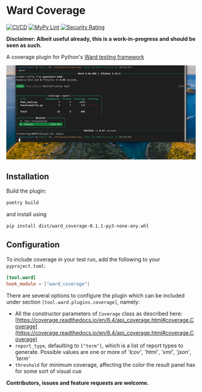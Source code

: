 # Ward Coverage

[![CI/CD](https://github.com/petereon/ward_coverage/actions/workflows/python-test.yml/badge.svg?branch=master)](https://github.com/petereon/ward_coverage/actions/workflows/python-test.yml) [![MyPy Lint](https://github.com/petereon/ward_coverage/actions/workflows/python-lint.yml/badge.svg?branch=master)](https://github.com/petereon/ward_coverage/actions/workflows/python-lint.yml) [![Security Rating](https://sonarcloud.io/api/project_badges/measure?project=petereon_ward_coverage&metric=security_rating)](https://sonarcloud.io/summary/new_code?id=petereon_ward_coverage)

__Disclaimer: Albeit useful already, this is a work-in-progress and should be seen as such.__ 

A coverage plugin for Python's [Ward testing framework](https://ward.readthedocs.io/en/latest/)

![Example image](https://raw.githubusercontent.com/petereon/ward-coverage/master/resources/screen.png)

## Installation

Build the plugin:

```bash
poetry build
```
and install using

```bash
pip install dist/ward_coverage-0.1.1-py3-none-any.whl
```

## Configuration

To include coverage in your test run, add the following to your `pyproject.toml`:

```toml
[tool.ward]
hook_module = ["ward_coverage"]
```

There are several options to configure the plugin which can be included under section `[tool.ward.plugins.coverage]`, namely:
- All the constructor parameters of `Coverage` class as described here: [https://coverage.readthedocs.io/en/6.4/api_coverage.html#coverage.Coverage](https://coverage.readthedocs.io/en/6.4/api_coverage.html#coverage.Coverage)
- `report_type`, defaulting to `["term"]`, which is a list of report types to generate. Possible values are one or more of _'lcov'_, _'html'_, _'xml'_, _'json'_, _'term'_
- `threshold` for minimum coverage, affecting the color the result panel has for some sort of visual cue

__Contributors, issues and feature requests are welcome.__
